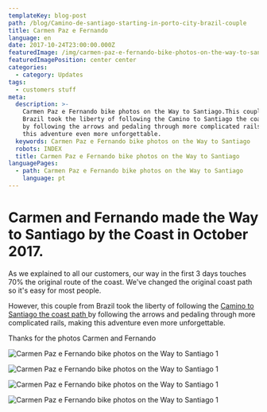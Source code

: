 ```yaml
---
templateKey: blog-post
path: /blog/Camino-de-santiago-starting-in-porto-city-brazil-couple
title: Carmen Paz e Fernando
language: en
date: 2017-10-24T23:00:00.000Z
featuredImage: /img/carmen-paz-e-fernando-bike-photos-on-the-way-to-santiago-5.png
featuredImagePosition: center center
categories:
  - category: Updates
tags:
  - customers stuff
meta:
  description: >-
    Carmen Paz e Fernando bike photos on the Way to Santiago.This couple from
    Brazil took the liberty of following the Camino to Santiago the coast path
    by following the arrows and pedaling through more complicated rails, making
    this adventure even more unforgettable.
  keywords: Carmen Paz e Fernando bike photos on the Way to Santiago
  robots: INDEX
  title: Carmen Paz e Fernando bike photos on the Way to Santiago
languagePages:
  - path: Carmen Paz e Fernando bike photos on the Way to Santiago
    language: pt
---
```

# Carmen and Fernando made the Way to Santiago by the Coast in October 2017.

As we explained to all our customers, our way in the first 3 days touches 70% the original route of the coast. We've changed the original coast path so it's easy for most people.

However, this couple from Brazil took the liberty of following the [Camino to Santiago the coast path ](https://topbiketoursportugal.com/porto-santiago-compostela-bike-tour)by following the arrows and pedaling through more complicated rails, making this adventure even more unforgettable.

Thanks for the photos Carmen and Fernando

![Carmen Paz e Fernando bike photos on the Way to Santiago 1](/img/carmen-paz-e-fernando-bike-photos-on-the-way-to-santiago-11.png "Carmen Paz e Fernando bike photos on the Way to Santiago 1")

![Carmen Paz e Fernando bike photos on the Way to Santiago 1](/img/carmen-paz-e-fernando-bike-photos-on-the-way-to-santiago-12.png "Carmen Paz e Fernando bike photos on the Way to Santiago 1")

![Carmen Paz e Fernando bike photos on the Way to Santiago 1](/img/carmen-paz-e-fernando-bike-photos-on-the-way-to-santiago-10.png "Carmen Paz e Fernando bike photos on the Way to Santiago 1")

![Carmen Paz e Fernando bike photos on the Way to Santiago 1](/img/carmen-paz-e-fernando-bike-photos-on-the-way-to-santiago-10.png "Carmen Paz e Fernando bike photos on the Way to Santiago 1")
